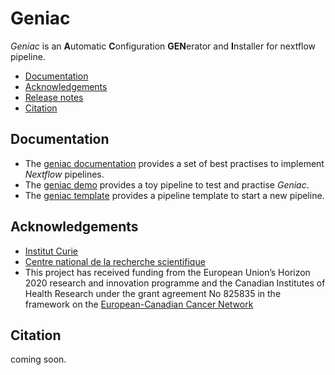 # Geniac

*Geniac* is an **A**utomatic **C**onfiguration **GEN**erator and **I**nstaller for nextflow pipeline.

* [Documentation](#documentation)
* [Acknowledgements](#acknowledgements)
* [Release notes](CHANGELOG)
* [Citation](#citation)

## Documentation

* The [geniac documentation](https://geniac.readthedocs.io) provides a set of best practises to implement *Nextflow* pipelines.
* The [geniac demo](https://github.com/bioinfo-pf-curie/geniac_demo) provides a toy pipeline to test and practise *Geniac*.
* The [geniac template](https://github.com/bioinfo-pf-curie/geniac_template) provides a pipeline template to start a new pipeline.

## Acknowledgements

* [Institut Curie](https://www.curie.fr)
* [Centre national de la recherche scientifique](http://www.cnrs.fr)
* This project has received funding from the European Union’s Horizon 2020 research and innovation programme and the Canadian Institutes of Health Research under the grant agreement No 825835 in the framework on the [European-Canadian Cancer Network](https://eucancan.com/)

## Citation

coming soon.
